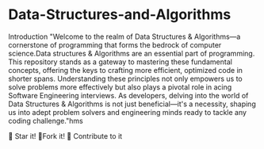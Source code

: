 # Data-Structures-and-Algorithms

Introduction
"Welcome to the realm of Data Structures & Algorithms—a cornerstone of programming that forms the bedrock of computer science.Data structures & Algorithms are an essential part of programming. This repository stands as a gateway to mastering these fundamental concepts, offering the keys to crafting more efficient, optimized code in shorter spans. Understanding these principles not only empowers us to solve problems more effectively but also plays a pivotal role in acing Software Engineering interviews. As developers, delving into the world of Data Structures & Algorithms is not just beneficial—it's a necessity, shaping us into adept problem solvers and engineering minds ready to tackle any coding challenge."hms

🌟 Star it! 🍴Fork it! 🤝 Contribute to it
